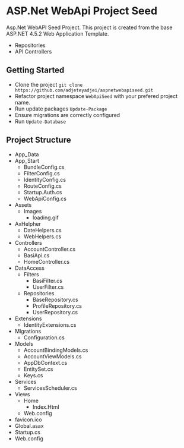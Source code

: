 # ASP.Net WebApi Project Seed
Asp.Net WebAPI Seed Project. This project is created from the base ASP.NET 4.5.2 Web Application Template.
+ Repositories
+ API Controllers

## Getting Started
+ Clone the project `git clone https://github.com/adjeteyadjei/aspnetwebapiseed.git`
+ Refactor project namespace `WebApiSeed` with your prefered project name.
+ Run update packages `Update-Package`
+ Ensure migrations are correctly configured
+ Run `Update-Database`

## Project Structure
+ App_Data
+ App_Start
  * BundleConfig.cs
  * FilterConfig.cs
  * IdentityConfig.cs
  * RouteConfig.cs
  * Startup.Auth.cs
  * WebApiConfig.cs
+ Assets
  * Images
    * loading.gif
+ AxHelpher
  * DateHelpers.cs
  * WebHelpers.cs
+ Controllers
  * AccountController.cs
  * BasiApi.cs
  * HomeController.cs
+ DataAccess
  * Filters
    * BasiFilter.cs
    * UserFilter.cs
  * Repositories
    * BaseRepository.cs
    * ProfileRepository.cs
    * UserRepository.cs
+ Extensions
  * IdentityExtensions.cs
+ Migrations
  * Configuration.cs
+ Models
  * AccountBindingModels.cs
  * AccountViewModels.cs
  * AppDbContext.cs
  * EntitySet.cs
  * Keys.cs
+ Services
  * ServicesScheduler.cs
+ Views
  * Home
    * Index.Html
  * Web.config
+ favicon.ico
+ Global.asax
+ Startup.cs
+ Web.config
